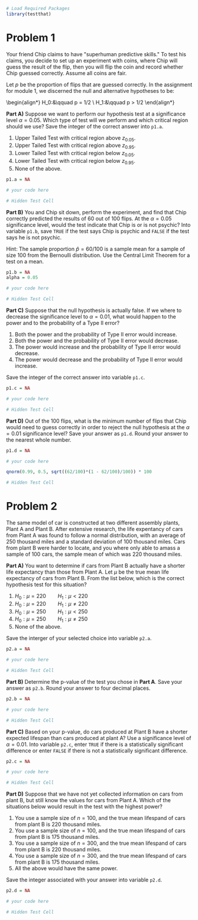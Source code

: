```R
# Load Required Packages
library(testthat)
```

# Problem 1

Your friend Chip claims to have "superhuman predictive skills." To test his claims, you decide to set up an experiment with coins, where Chip will guess the result of the flip, then you will flip the coin and record whether Chip guessed correctly. Assume all coins are fair.

Let $p$ be the proportion of flips that are guessed correctly. In the assignment for module 1, we discerned the null and alternative hypotheses to be:

\begin{align*}
    H_0:&\qquad p = 1/2 \\
    H_1:&\qquad p > 1/2
\end{align*}

**Part A)** Suppose we want to perform our hypothesis test at a significance level $\alpha=0.05$. Which type of test will we perform and which critical region should we use? Save the integer of the correct answer into `p1.a`.

1. Upper Tailed Test with critical region above $z_{0.05}$.
2. Upper Tailed Test with critical region above $z_{0.95}$.
3. Lower Tailed Test with critical region below $z_{0.05}$.
4. Lower Tailed Test with critical region below $z_{0.95}$.
5. None of the above.


```R
p1.a = NA

# your code here

```


```R
# Hidden Test Cell
```

**Part B)** You and Chip sit down, perform the experiment, and find that Chip correctly predicted the results of 60 out of 100 flips. At the $\alpha=0.05$ significance level, would the test indicate that Chip is or is not psychic? Into variable `p1.b`, save `TRUE` if the test says Chip is psychic and `FALSE` if the test says he is not psychic.

Hint: The sample proportion $\widehat{p}=60/100$ is a sample mean for a sample of size $100$ from the Bernoulli distribution. Use the Central Limit Theorem for a test on a mean.


```R
p1.b = NA
alpha = 0.05

# your code here

```


```R
# Hidden Test Cell
```

**Part C)** Suppose that the null hypothesis is actually false. If we where to decrease the significance level to $\alpha=0.01$, what would happen to the power and to the probability of a Type II error? 

1. Both the power and the probability of Type II error would increase.
2. Both the power and the probability of Type II error would decrease.
3. The power would increase and the probability of Type II error would decrease.
4. The power would decrease and the probability of Type II error would increase.

Save the integer of the correct answer into variable `p1.c`.


```R
p1.c = NA

# your code here

```


```R
# Hidden Test Cell
```

**Part D)** Out of the 100 flips, what is the minimum number of flips that Chip would need to guess correctly in order to reject the null hypothesis at the $\alpha=0.01$ significance level? Save your answer as `p1.d`. Round your answer to the nearest whole number.


```R
p1.d = NA

# your code here

```


```R
qnorm(0.99, 0.5, sqrt((62/100)*(1 - 62/100)/100)) * 100
```


```R
# Hidden Test Cell
```

# Problem 2

The same model of car is constructed at two different assembly plants, Plant A and Plant B. After extensive research, the life expentancy of cars from Plant A was found to follow a normal distribution, with an average of 250 thousand miles and a standard deviation of 100 thousand miles. Cars from plant B were harder to locate, and you where only able to amass a sample of 100 cars, the sample mean of which was 220 thousand miles. 

**Part A)** You want to determine if cars from Plant B actually have a shorter life expectancy than those from Plant A. Let $\mu$ be the true mean life expectancy of cars from Plant B. From the list below, which is the correct hypothesis test for this situation?

1. $H_0: \mu = 220 \qquad H_1: \mu < 220$
2. $H_0: \mu = 220 \qquad H_1: \mu \ne 220$
3. $H_0: \mu = 250 \qquad H_1: \mu < 250$
4. $H_0: \mu = 250 \qquad H_1: \mu \ne 250$
5. None of the above.

Save the interger of your selected choice into variable `p2.a`.


```R
p2.a = NA

# your code here

```


```R
# Hidden Test Cell
```

**Part B)** Determine the p-value of the test you chose in **Part A**. Save your answer as `p2.b`. Round your answer to four decimal places.


```R
p2.b = NA

# your code here

```


```R
# Hidden Test Cell
```

**Part C)** Based on your p-value, do cars produced at Plant B have a shorter expected lifespan than cars produced at plant A? Use a significance level of $\alpha = 0.01$. Into variable `p2.c`, enter `TRUE` if there is a statistically significant difference or enter `FALSE` if there is not a statistically significant difference.


```R
p2.c = NA

# your code here

```


```R
# Hidden Test Cell
```

**Part D)** Suppose that we have not yet collected information on cars from plant B, but still know the values for cars from Plant A. Which of the situations below would result in the test with the highest power?

1. You use a sample size of $n=100$, and the true mean lifespand of cars from plant B is $220$ thousand miles.
2. You use a sample size of $n=100$, and the true mean lifespand of cars from plant B is $175$ thousand miles.
3. You use a sample size of $n=300$, and the true mean lifespand of cars from plant B is $220$ thousand miles.
4. You use a sample size of $n=300$, and the true mean lifespand of cars from plant B is $175$ thousand miles.
5. All the above would have the same power.

Save the integer associated with your answer into variable `p2.d`.


```R
p2.d = NA

# your code here

```


```R
# Hidden Test Cell
```
